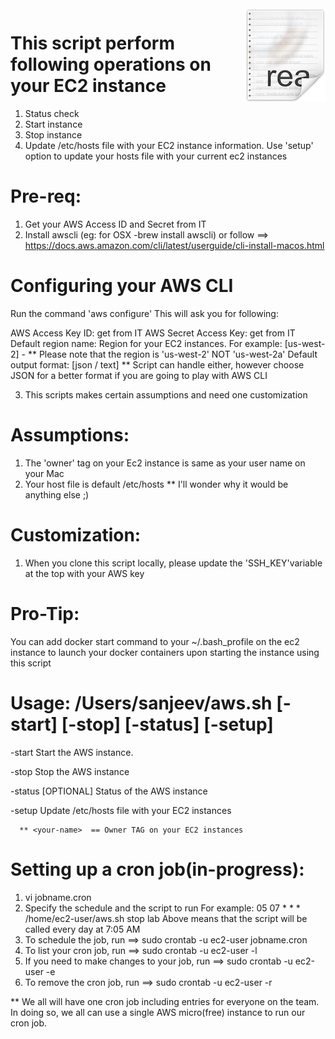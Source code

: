 <img src="/images/readme.png" align="right" />

# This script perform following operations on your EC2 instance
1) Status check
2) Start instance
3) Stop instance
4) Update /etc/hosts file with your EC2 instance information. Use 'setup' option to update your hosts file with your current ec2 instances

# Pre-req:

1) Get your AWS Access ID and Secret from IT
2) Install awscli (eg: for OSX -brew install awscli) or follow ==> https://docs.aws.amazon.com/cli/latest/userguide/cli-install-macos.html

  # Configuring your AWS CLI
  Run the command 'aws configure'
  This will ask you for following:
  
AWS Access Key ID: get from IT 
AWS Secret Access Key: get from IT
Default region name: Region for your EC2 instances. For example:  [us-west-2] - ** Please note that the region is 'us-west-2' NOT 'us-west-2a'
Default output format:  [json / text] ** Script can handle either, however choose JSON for a better format if you are going to play with AWS CLI

3) This scripts makes certain assumptions and need one customization

# Assumptions: 
1) The 'owner' tag on your Ec2 instance is same as your user name on your Mac
2) Your host file is default /etc/hosts ** I'll wonder why it would be anything else ;)

# Customization:
1) When you clone this script locally, please update the 'SSH_KEY'variable at the top with your AWS key

# Pro-Tip: 

You can add docker start command to your ~/.bash_profile on the ec2 instance to launch your docker containers upon starting the instance using this script 

# Usage: /Users/sanjeev/aws.sh [-start] [-stop] [-status] [-setup]

  -start  <instance-name>       Start the AWS instance.
  
  -stop    <instance-name>     Stop the AWS instance
  
  -status   [OPTIONAL] <instance-name>    Status of the AWS instance
  
  -setup <your-name>  Update /etc/hosts file with your EC2 instances
  
      ** <your-name>  == Owner TAG on your EC2 instances
      
# Setting up a cron job(in-progress):

1) vi jobname.cron
2) Specify the schedule and the script to run
  For example:
  05 07 * * *  /home/ec2-user/aws.sh stop lab
  Above means that the script will be called every day at 7:05 AM 
3) To schedule the job, run ==> sudo crontab -u ec2-user jobname.cron
4) To list your cron job, run ==> sudo crontab -u ec2-user -l
5) If you need to make changes to your job, run ==> sudo crontab -u ec2-user -e
6) To remove the cron job, run ==> sudo crontab -u ec2-user -r
  
 ** We all will have one cron job including entries for everyone on the team. In doing so, we all can use a single AWS micro(free) instance to run our cron job. 
